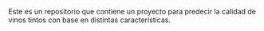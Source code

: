 Este es un repositorio que contiene un proyecto para predecir la calidad de vinos tintos con base en distintas características.
